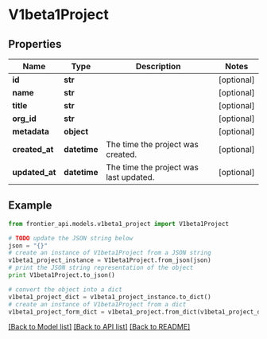 # V1beta1Project


## Properties
Name | Type | Description | Notes
------------ | ------------- | ------------- | -------------
**id** | **str** |  | [optional] 
**name** | **str** |  | [optional] 
**title** | **str** |  | [optional] 
**org_id** | **str** |  | [optional] 
**metadata** | **object** |  | [optional] 
**created_at** | **datetime** | The time the project was created. | [optional] 
**updated_at** | **datetime** | The time the project was last updated. | [optional] 

## Example

```python
from frontier_api.models.v1beta1_project import V1beta1Project

# TODO update the JSON string below
json = "{}"
# create an instance of V1beta1Project from a JSON string
v1beta1_project_instance = V1beta1Project.from_json(json)
# print the JSON string representation of the object
print V1beta1Project.to_json()

# convert the object into a dict
v1beta1_project_dict = v1beta1_project_instance.to_dict()
# create an instance of V1beta1Project from a dict
v1beta1_project_form_dict = v1beta1_project.from_dict(v1beta1_project_dict)
```
[[Back to Model list]](../README.md#documentation-for-models) [[Back to API list]](../README.md#documentation-for-api-endpoints) [[Back to README]](../README.md)


